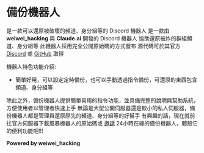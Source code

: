 # 備份機器人
是一款可以還原被破壞的頻道、身分組等的 Discord 機器人
是一款由 **weiwei_hacking** 與 **Claude.ai** 開發的 Discord 機器人
協助還原被炸的群組頻道、身分組等
此機器人採用完全公開原始碼的方式發布
源代碼可於其官方 [Discord](https://discord.gg/daFQhVFGKj) 或 [GitHub](https://github.com/weiwei-hacking/BackUp-Discord-Bot/) 取得

機器人特色功能介紹:

- 簡單好用，可以設定定時備份，也可以手動透過指令備份，可還原的東西包含頻道、身分組等

除此之外，備份機器人提供簡單易用的指令功能，並具備完整的說明與幫助系統，方便使用者以管理者快速上手
無論是大型公開伺服器還是較小的私人伺服器，備份機器人都是管理員還原原先的頻道、身分組等的好幫手
有興趣的話，現在就前往官方伺服器下載風暴機器人的原始碼或 [邀請](https://discord.com/oauth2/authorize?client_id=1246709247945867284) 24小時在線的備份機器人，體驗它的便利功能吧!!!

**Powered by weiwei_hacking**
